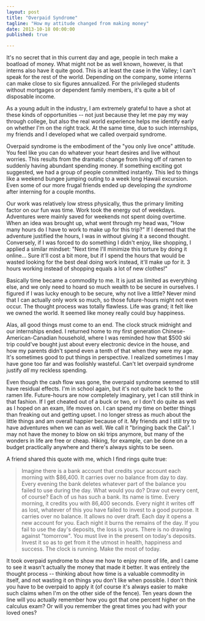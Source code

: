 ```yaml
---
layout: post
title: "Overpaid Syndrome"
tagline: "How my attitude changed from making money"
date: 2013-10-18 00:00:00
published: true

---
```


It's no secret that in this current day and age, people in tech make a boatload 
of money. What might not be as well known, however, is that interns also have it 
quite good. This is at least the case in the Valley; I can't speak for the rest 
of the world. Depending on the company, some interns can make close to six 
figures annualized. For the privileged students without mortgages or dependent 
family members, it's quite a bit of disposable income.

As a young adult in the industry, I am extremely grateful to have a shot at 
these kinds of opportunities -- not just because they let me pay my way through 
college, but also the real world experience helps me identify early on whether 
I'm on the right track. At the same time, due to such internships, my friends 
and I developed what we called overpaid syndrome.

Overpaid syndrome is the embodiment of the "you only live once" attitude. You 
feel like you can do whatever your heart desires and live without worries. This 
results from the dramatic change from living off of ramen to suddenly having 
abundant spending money. If something exciting got suggested, we had a group of 
people committed instantly. This led to things like a weekend bungee jumping 
outing to a week long Hawaii excursion. Even some of our more frugal friends 
ended up developing _the syndrome_ after interning for a couple months.

Our work was relatively low stress physically, thus the primary limiting factor 
on our fun was time. Work took the energy out of weekdays. Adventures were 
mainly saved for weekends not spent doing overtime. When an idea was brought up, 
what went through my head was, "How many hours do I have to work to make up for 
this trip?" If I deemed that the adventure justified the hours, I was in without 
giving it a second thought. Conversely, if I was forced to do something I didn't 
enjoy, like shopping, I applied a similar mindset: "Next time I'll minimize this 
torture by doing it online... Sure it'll cost a bit more, but if I spend the 
hours that would be wasted looking for the best deal doing work instead, it'll 
make up for it. 3 hours working instead of shopping equals a lot of new 
clothes!"

Basically time became a commodity to me. It is just as limited as everything 
else, and we only need to hoard so much wealth to be secure in ourselves. I 
  figured if I was lucky enough to be secure, why not live a little?  Never mind 
  that I can actually only work so much, so those future-hours might not even 
  occur. The thought process was totally flawless. Life was grand; it felt like 
  we owned the world. It seemed like money really could buy happiness.

Alas, all good things must come to an end. The clock struck midnight and our 
internships ended. I returned home to my first generation 
Chinese-American-Canadian household, where I was reminded how that $500 ski trip 
could've bought just about every electronic device in the house, and how my 
parents didn't spend even a tenth of that when they were my age. It's sometimes 
good to put things in perspective. I realized sometimes I may have gone too far 
and was foolishly wasteful. Can't let overpaid syndrome justify _all_ my 
reckless spending.

Even though the cash flow was gone, the overpaid syndrome seemed to still have 
residual effects. I'm in school again, but it's not quite back to the ramen 
life. Future-hours are now completely imaginary, yet I can still think in that 
fashion. If I get cheated out of a buck or two, or I don't do quite as well as I 
hoped on an exam, life moves on. I can spend my time on better things than 
freaking out and getting upset. I no longer stress as much about the little 
things and am overall happier because of it. My friends and I still try to have 
adventures when we can as well. We call it "bringing back the Cali". I may not 
have the money to blow on ski trips anymore, but many of the wonders in life are 
free or cheap. Hiking, for example, can be done on a budget practically anywhere 
and there's always sights to be seen.

A friend shared this quote with me, which I find rings quite true:

> Imagine there is a bank account that credits your account each morning with $86,400. It carries over no balance from day to day. Every evening the bank deletes whatever part of the balance you failed to use during the day. What would you do? Draw out every cent, of course? Each of us has such a bank. Its name is time. Every morning, it credits you with 86,400 seconds. Every night it writes off as lost, whatever of this you have failed to invest to a good purpose. It carries over no balance. It allows no over draft. Each day it opens a new account for you. Each night it burns the remains of the day. If you fail to use the day's deposits, the loss is yours. There is no drawing against "tomorrow". You must live in the present on today's deposits. Invest it so as to get from it the utmost in health, happiness and success. The clock is running. Make the most of today.

It took overpaid syndrome to show me how to enjoy more of life, and I came to 
see it wasn't actually the money that made it better. It was entirely the 
thought process -- thinking about how time is a valuable commodity in itself, 
and not wasting it on things you don't like when possible. I don't think you 
have to be overpaid to apply it (of course it's always easier to make such 
claims when I'm on the other side of the fence). Ten years down the line will 
you actually remember how you got that one percent higher on the calculus exam? 
Or will you remember the great times you had with your loved ones?
